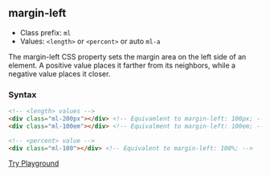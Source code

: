 ## margin-left
- Class prefix: `ml`
- Values: `<length>` or `<percent>` or auto `ml-a`

The margin-left CSS property sets the margin area on the left side of an element. A positive value places it farther from its neighbors, while a negative value places it closer.

### Syntax
```html
<!-- <length> values -->
<div class="ml-200px"></div> <!-- Equivamlent to margin-left: 100px; -->
<div class="ml-100em"></div> <!-- Equivalment to margin-left: 100em; -->

<!-- <percent> value -->
<div class="ml-100"></div> <!-- Equivalent to margin-left: 100%; -->
```
[Try Playground](../../../cssist/demo)
